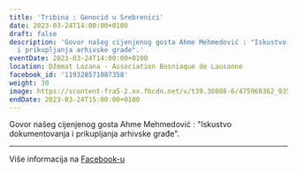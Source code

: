 ```yaml
---
title: 'Tribina : Genocid u Srebrenici'
date: 2023-03-24T14:00:00+0100
draft: false
description: 'Govor našeg cijenjenog gosta Ahme Mehmedović : "Iskustvo dokumentovanja
  i prikupljanja arhivske građe".'
eventDate: 2023-03-24T14:00:00+0100
location: Džemat Lozana - Association Bosniaque de Lausanne
facebook_id: '119328571087358'
weight: 30
image: https://scontent-fra5-2.xx.fbcdn.net/v/t39.30808-6/475968362_935496025377664_1254503329331924344_n.jpg?_nc_cat=109&ccb=1-7&_nc_sid=9e60e4&_nc_ohc=kTfhW0JrzHIQ7kNvwHjytng&_nc_oc=AdnTomggJVZIuCwl1IU0ZLWyLiZ1-ptwunNqfsQn-FQ3_7QdnP9vU-8nyTpXbEy2nGw&_nc_zt=23&_nc_ht=scontent-fra5-2.xx&edm=ABTKTjYEAAAA&_nc_gid=YDGfvPjxu4HGTseiI30gPA&oh=00_AfXSG58XeQiuOSV-LWp3QvQVkQYDkV7rrzN8uHLrROLHkg&oe=68A9ADC7
endDate: 2023-03-24T15:00:00+0100
---
```


Govor našeg cijenjenog gosta Ahme Mehmedović : "Iskustvo dokumentovanja i prikupljanja arhivske građe".

---

Više informacija na [Facebook-u](https://facebook.com/events/119328571087358)